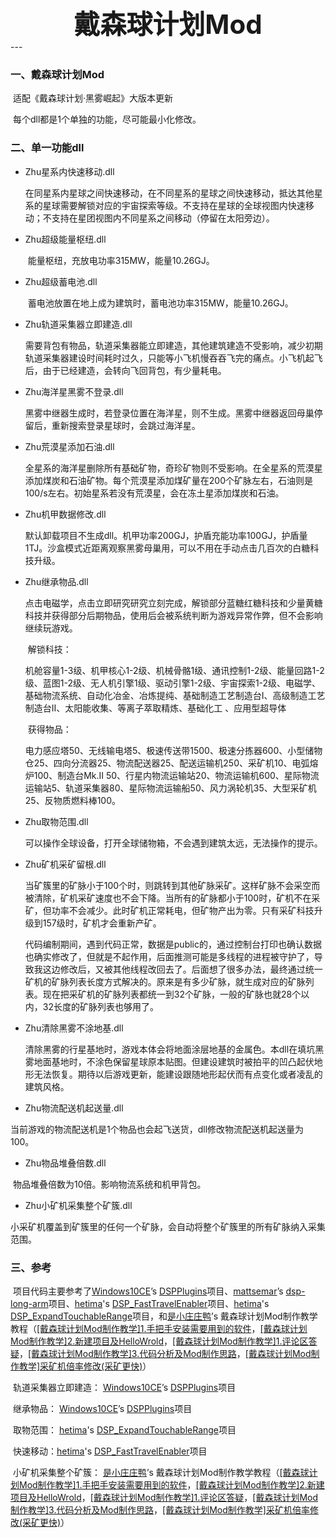 <div align="center" style="font-size: 42px; font-weight:bold;">戴森球计划Mod</div>
---

### 一、戴森球计划Mod



​	适配《戴森球计划·黑雾崛起》大版本更新

​	每个dll都是1个单独的功能，尽可能最小化修改。



### 二、单一功能dll



- Zhu星系内快速移动.dll

  ​	在同星系内星球之间快速移动，在不同星系的星球之间快速移动，抵达其他星系的星球需要解锁对应的宇宙探索等级。不支持在星球的全球视图内快速移动；不支持在星团视图内不同星系之间移动（停留在太阳旁边）。

  

- Zhu超级能量枢纽.dll

  ​	能量枢纽，充放电功率315MW，能量10.26GJ。

  

- Zhu超级蓄电池.dll

  ​	蓄电池放置在地上成为建筑时，蓄电池功率315MW，能量10.26GJ。

  

- Zhu轨道采集器立即建造.dll

  ​	需要背包有物品，轨道采集器能立即建造，其他建筑建造不受影响，减少初期轨道采集器建设时间耗时过久，只能等小飞机慢吞吞飞完的痛点。小飞机起飞后，由于已经建造，会转向飞回背包，有少量耗电。

  

- Zhu海洋星黑雾不登录.dll

  ​	黑雾中继器生成时，若登录位置在海洋星，则不生成。黑雾中继器返回母巢停留后，重新搜索登录星球时，会跳过海洋星。

  

- Zhu荒漠星添加石油.dll

  ​	全星系的海洋星删除所有基础矿物，奇珍矿物则不受影响。在全星系的荒漠星添加煤炭和石油矿物。每个荒漠星添加煤矿量在200个矿脉左右，石油则是100/s左右。初始星系若没有荒漠星，会在冻土星添加煤炭和石油。

  

- Zhu机甲数据修改.dll

  ​	默认卸载项目不生成dll。机甲功率200GJ，护盾充能功率100GJ，护盾量1TJ。沙盒模式近距离观察黑雾母巢用，可以不用在手动点击几百次的白糖科技升级。

  

- Zhu继承物品.dll

  ​	点击电磁学，点击立即研究研究立刻完成，解锁部分蓝糖红糖科技和少量黄糖科技并获得部分后期物品，使用后会被系统判断为游戏异常作弊，但不会影响继续玩游戏。

  ​	解锁科技：

  ​	机舱容量1-3级、机甲核心1-2级、机械骨骼1级、通讯控制1-2级、能量回路1-2级、蓝图1-2级、无人机引擎1级、驱动引擎1-2级、宇宙探索1-2级、电磁学、基础物流系统、自动化冶金、冶炼提纯、基础制造工艺制造台Ⅰ、高级制造工艺制造台Ⅱ、太阳能收集、等离子萃取精炼、基础化工 、应用型超导体

  ​	获得物品：

  ​	电力感应塔50、无线输电塔5、极速传送带1500、极速分拣器600、小型储物仓25、四向分流器25、物流配送器25、配送运输机250、采矿机10、电弧熔炉100、制造台Mk.II 50、行星内物流运输站20、物流运输机600、星际物流运输站5、轨道采集器80、星际物流运输船50、风力涡轮机35、大型采矿机25、反物质燃料棒100。

  

- Zhu取物范围.dll

  ​	可以操作全球设备，打开全球储物箱，不会遇到建筑太远，无法操作的提示。

  

- Zhu矿机采矿留根.dll

  ​	当矿簇里的矿脉小于100个时，则跳转到其他矿脉采矿。这样矿脉不会采空而被清除，矿机采矿速度也不会下降。当所有的矿脉都小于100时，矿机不在采矿，但功率不会减少。此时矿机正常耗电，但矿物产出为零。只有采矿科技升级到157级时，矿机才会重新产矿。

  ​	代码编制期间，遇到代码正常，数据是public的，通过控制台打印也确认数据也确实修改了，但就是不起作用，后面推测可能是多线程的进程被守护了，导致我这边修改后，又被其他线程改回去了。后面想了很多办法，最终通过统一矿机的矿脉列表长度方式解决的。原来是有多少矿脉，就生成对应的矿脉列表。现在把采矿机的矿脉列表都统一到32个矿脉，一般的矿脉也就28个以内，32长度的矿脉列表也够用了。

  

- Zhu清除黑雾不涂地基.dll

  ​	清除黑雾的行星基地时，游戏本体会将地面涂层地基的金属色。本dll在填坑黑雾地面基地时，不涂色保留星球原本贴图。但建设建筑时被拍平的凹凸起伏地形无法恢复。期待以后游戏更新，能建设跟随地形起伏而有点变化或者凌乱的建筑风格。

  

- Zhu物流配送机起送量.dll

​		当前游戏的物流配送机是1个物品也会起飞送货，dll修改物流配送机起送量为100。



- Zhu物品堆叠倍数.dll

​		物品堆叠倍数为10倍。影响物流系统和机甲背包。



- Zhu小矿机采集整个矿簇.dll

​		小采矿机覆盖到矿簇里的任何一个矿脉，会自动将整个矿簇里的所有矿脉纳入采集范围。





### 三、参考

​	项目代码主要参考了[Windows10CE](https://github.com/Windows10CE/DSPPlugins)’s  [DSPPlugins](https://github.com/Windows10CE/DSPPlugins)项目、[mattsemar](https://github.com/mattsemar)’s  [dsp-long-arm](https://github.com/mattsemar/dsp-long-arm)项目、[hetima](https://github.com/hetima)'s  [DSP_FastTravelEnabler](https://github.com/hetima/DSP_FastTravelEnabler)项目、[hetima](https://github.com/hetima)'s [DSP_ExpandTouchableRange](https://github.com/hetima/DSP_ExpandTouchableRange)项目，和[是小庄庄鸭](https://space.bilibili.com/26024327)’s  戴森球计划Mod制作教学教程（[[戴森球计划Mod制作教学]1.手把手安装需要用到的软件](https://www.bilibili.com/video/BV1pK4y1n7FF)，[[戴森球计划Mod制作教学]2.新建项目及HelloWrold](https://www.bilibili.com/video/BV1UA411T7Jv)，[[戴森球计划Mod制作教学]1.评论区答疑](https://www.bilibili.com/video/BV1dy4y1a747)，[[戴森球计划Mod制作教学]3.代码分析及Mod制作思路](https://www.bilibili.com/video/BV1Gt4y1z7JS)，[[戴森球计划Mod制作教学]采矿机倍率修改(采矿更快)](https://www.bilibili.com/video/BV1At4y1z7vp)）


​	轨道采集器立即建造： [Windows10CE](https://github.com/Windows10CE/DSPPlugins)’s  [DSPPlugins](https://github.com/Windows10CE/DSPPlugins)项目

​	继承物品：  [Windows10CE](https://github.com/Windows10CE/DSPPlugins)’s  [DSPPlugins](https://github.com/Windows10CE/DSPPlugins)项目

​	取物范围： [hetima](https://github.com/hetima)'s [DSP_ExpandTouchableRange](https://github.com/hetima/DSP_ExpandTouchableRange)项目

​	快速移动：[hetima](https://github.com/hetima)'s  [DSP_FastTravelEnabler](https://github.com/hetima/DSP_FastTravelEnabler)项目

​	小矿机采集整个矿簇： [是小庄庄鸭](https://space.bilibili.com/26024327)’s  戴森球计划Mod制作教学教程（[[戴森球计划Mod制作教学]1.手把手安装需要用到的软件](https://www.bilibili.com/video/BV1pK4y1n7FF)，[[戴森球计划Mod制作教学]2.新建项目及HelloWrold](https://www.bilibili.com/video/BV1UA411T7Jv)，[[戴森球计划Mod制作教学]1.评论区答疑](https://www.bilibili.com/video/BV1dy4y1a747)，[[戴森球计划Mod制作教学]3.代码分析及Mod制作思路](https://www.bilibili.com/video/BV1Gt4y1z7JS)，[[戴森球计划Mod制作教学]采矿机倍率修改(采矿更快)](https://www.bilibili.com/video/BV1At4y1z7vp)）





